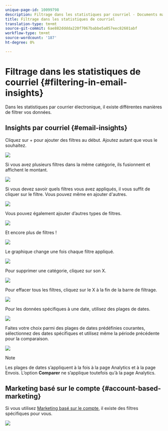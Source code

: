```yaml
---
unique-page-id: 10099798
description: Filtrage dans les statistiques par courriel - Documents marketing - Documentation du produit
title: Filtrage dans les statistiques de courriel
translation-type: tm+mt
source-git-commit: 6ae882dddda220f7067babbe5a057eec82601abf
workflow-type: tm+mt
source-wordcount: '187'
ht-degree: 0%

---
```



# Filtrage dans les statistiques de courriel {#filtering-in-email-insights}

Dans les statistiques par courrier électronique, il existe différentes manières de filtrer vos données.

## Insights par courriel {#email-insights}

Cliquez sur + pour ajouter des filtres au début. Ajoutez autant que vous le souhaitez.

![](assets/one-2.png)

Si vous avez plusieurs filtres dans la même catégorie, ils fusionnent et affichent le montant.

![](assets/state.png)

Si vous devez savoir quels filtres vous avez appliqués, il vous suffit de cliquer sur le filtre. Vous pouvez même en ajouter d&#39;autres.

![](assets/states.png)

Vous pouvez également ajouter d’autres types de filtres.

![](assets/os.png)

Et encore plus de filtres !

![](assets/more-filters.png)

Le graphique change une fois chaque filtre appliqué.

![](assets/filtered-chart.png)

Pour supprimer une catégorie, cliquez sur son X.

![](assets/filter1.png)

Pour effacer tous les filtres, cliquez sur le X à la fin de la barre de filtrage.

![](assets/filter2.png)

Pour les données spécifiques à une date, utilisez des plages de dates.

![](assets/date-click.png)

Faites votre choix parmi des plages de dates prédéfinies courantes, sélectionnez des dates spécifiques et utilisez même la période précédente pour la comparaison.

![](assets/date-range.png)

>[!NOTE]
>
>Les plages de dates s’appliquent à la fois à la page Analytics et à la page Envois. L’option **Comparer** ne s’applique toutefois qu’à la page Analytics.

## Marketing basé sur le compte {#account-based-marketing}

Si vous utilisez [Marketing basé sur le compte](https://docs.marketo.com/display/DOCS/Account+Based+Marketing+Overview), il existe des filtres spécifiques pour vous.

![](assets/abm.png)

